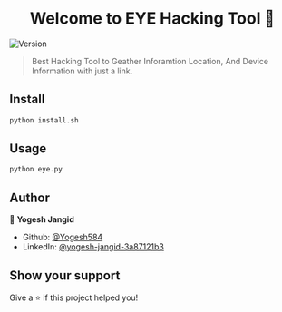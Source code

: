 <h1 align="center">Welcome to EYE Hacking Tool 👋</h1>
<p>
  <img alt="Version" src="https://img.shields.io/badge/version-1.0.0-blue.svg?cacheSeconds=2592000" />
</p>

> Best Hacking Tool to Geather Inforamtion Location, And Device Information with just a link.

## Install

```sh
python install.sh
```

## Usage

```sh
python eye.py
```

## Author

👤 **Yogesh Jangid**

* Github: [@Yogesh584](https://github.com/Yogesh584)
* LinkedIn: [@yogesh-jangid-3a87121b3](https://linkedin.com/in/yogesh-jangid-3a87121b3)

## Show your support

Give a ⭐️ if this project helped you!
